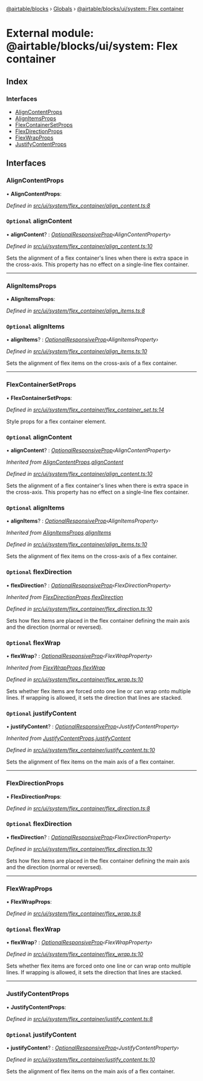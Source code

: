 [@airtable/blocks](../README.md) › [Globals](../globals.md) ›
[@airtable/blocks/ui/system: Flex container](_airtable_blocks_ui_system__flex_container.md)

# External module: @airtable/blocks/ui/system: Flex container

## Index

### Interfaces

-   [AlignContentProps](_airtable_blocks_ui_system__flex_container.md#aligncontentprops)
-   [AlignItemsProps](_airtable_blocks_ui_system__flex_container.md#alignitemsprops)
-   [FlexContainerSetProps](_airtable_blocks_ui_system__flex_container.md#flexcontainersetprops)
-   [FlexDirectionProps](_airtable_blocks_ui_system__flex_container.md#flexdirectionprops)
-   [FlexWrapProps](_airtable_blocks_ui_system__flex_container.md#flexwrapprops)
-   [JustifyContentProps](_airtable_blocks_ui_system__flex_container.md#justifycontentprops)

## Interfaces

### AlignContentProps

• **AlignContentProps**:

_Defined in
[src/ui/system/flex_container/align_content.ts:8](https://github.com/airtable/blocks/blob/@airtable/blocks@0.0.35/packages/sdk/src/ui/system/flex_container/align_content.ts#L8)_

### `Optional` alignContent

• **alignContent**? :
_[OptionalResponsiveProp](_airtable_blocks_ui_system__responsive_props.md#optionalresponsiveprop)‹AlignContentProperty›_

_Defined in
[src/ui/system/flex_container/align_content.ts:10](https://github.com/airtable/blocks/blob/@airtable/blocks@0.0.35/packages/sdk/src/ui/system/flex_container/align_content.ts#L10)_

Sets the alignment of a flex container's lines when there is extra space in the cross-axis. This
property has no effect on a single-line flex container.

---

### AlignItemsProps

• **AlignItemsProps**:

_Defined in
[src/ui/system/flex_container/align_items.ts:8](https://github.com/airtable/blocks/blob/@airtable/blocks@0.0.35/packages/sdk/src/ui/system/flex_container/align_items.ts#L8)_

### `Optional` alignItems

• **alignItems**? :
_[OptionalResponsiveProp](_airtable_blocks_ui_system__responsive_props.md#optionalresponsiveprop)‹AlignItemsProperty›_

_Defined in
[src/ui/system/flex_container/align_items.ts:10](https://github.com/airtable/blocks/blob/@airtable/blocks@0.0.35/packages/sdk/src/ui/system/flex_container/align_items.ts#L10)_

Sets the alignment of flex items on the cross-axis of a flex container.

---

### FlexContainerSetProps

• **FlexContainerSetProps**:

_Defined in
[src/ui/system/flex_container/flex_container_set.ts:14](https://github.com/airtable/blocks/blob/@airtable/blocks@0.0.35/packages/sdk/src/ui/system/flex_container/flex_container_set.ts#L14)_

Style props for a flex container element.

### `Optional` alignContent

• **alignContent**? :
_[OptionalResponsiveProp](_airtable_blocks_ui_system__responsive_props.md#optionalresponsiveprop)‹AlignContentProperty›_

_Inherited from
[AlignContentProps](_airtable_blocks_ui_system__flex_container.md#aligncontentprops).[alignContent](_airtable_blocks_ui_system__flex_container.md#optional-aligncontent)_

_Defined in
[src/ui/system/flex_container/align_content.ts:10](https://github.com/airtable/blocks/blob/@airtable/blocks@0.0.35/packages/sdk/src/ui/system/flex_container/align_content.ts#L10)_

Sets the alignment of a flex container's lines when there is extra space in the cross-axis. This
property has no effect on a single-line flex container.

### `Optional` alignItems

• **alignItems**? :
_[OptionalResponsiveProp](_airtable_blocks_ui_system__responsive_props.md#optionalresponsiveprop)‹AlignItemsProperty›_

_Inherited from
[AlignItemsProps](_airtable_blocks_ui_system__flex_container.md#alignitemsprops).[alignItems](_airtable_blocks_ui_system__flex_container.md#optional-alignitems)_

_Defined in
[src/ui/system/flex_container/align_items.ts:10](https://github.com/airtable/blocks/blob/@airtable/blocks@0.0.35/packages/sdk/src/ui/system/flex_container/align_items.ts#L10)_

Sets the alignment of flex items on the cross-axis of a flex container.

### `Optional` flexDirection

• **flexDirection**? :
_[OptionalResponsiveProp](_airtable_blocks_ui_system__responsive_props.md#optionalresponsiveprop)‹FlexDirectionProperty›_

_Inherited from
[FlexDirectionProps](_airtable_blocks_ui_system__flex_container.md#flexdirectionprops).[flexDirection](_airtable_blocks_ui_system__flex_container.md#optional-flexdirection)_

_Defined in
[src/ui/system/flex_container/flex_direction.ts:10](https://github.com/airtable/blocks/blob/@airtable/blocks@0.0.35/packages/sdk/src/ui/system/flex_container/flex_direction.ts#L10)_

Sets how flex items are placed in the flex container defining the main axis and the direction
(normal or reversed).

### `Optional` flexWrap

• **flexWrap**? :
_[OptionalResponsiveProp](_airtable_blocks_ui_system__responsive_props.md#optionalresponsiveprop)‹FlexWrapProperty›_

_Inherited from
[FlexWrapProps](_airtable_blocks_ui_system__flex_container.md#flexwrapprops).[flexWrap](_airtable_blocks_ui_system__flex_container.md#optional-flexwrap)_

_Defined in
[src/ui/system/flex_container/flex_wrap.ts:10](https://github.com/airtable/blocks/blob/@airtable/blocks@0.0.35/packages/sdk/src/ui/system/flex_container/flex_wrap.ts#L10)_

Sets whether flex items are forced onto one line or can wrap onto multiple lines. If wrapping is
allowed, it sets the direction that lines are stacked.

### `Optional` justifyContent

• **justifyContent**? :
_[OptionalResponsiveProp](_airtable_blocks_ui_system__responsive_props.md#optionalresponsiveprop)‹JustifyContentProperty›_

_Inherited from
[JustifyContentProps](_airtable_blocks_ui_system__flex_container.md#justifycontentprops).[justifyContent](_airtable_blocks_ui_system__flex_container.md#optional-justifycontent)_

_Defined in
[src/ui/system/flex_container/justify_content.ts:10](https://github.com/airtable/blocks/blob/@airtable/blocks@0.0.35/packages/sdk/src/ui/system/flex_container/justify_content.ts#L10)_

Sets the alignment of flex items on the main axis of a flex container.

---

### FlexDirectionProps

• **FlexDirectionProps**:

_Defined in
[src/ui/system/flex_container/flex_direction.ts:8](https://github.com/airtable/blocks/blob/@airtable/blocks@0.0.35/packages/sdk/src/ui/system/flex_container/flex_direction.ts#L8)_

### `Optional` flexDirection

• **flexDirection**? :
_[OptionalResponsiveProp](_airtable_blocks_ui_system__responsive_props.md#optionalresponsiveprop)‹FlexDirectionProperty›_

_Defined in
[src/ui/system/flex_container/flex_direction.ts:10](https://github.com/airtable/blocks/blob/@airtable/blocks@0.0.35/packages/sdk/src/ui/system/flex_container/flex_direction.ts#L10)_

Sets how flex items are placed in the flex container defining the main axis and the direction
(normal or reversed).

---

### FlexWrapProps

• **FlexWrapProps**:

_Defined in
[src/ui/system/flex_container/flex_wrap.ts:8](https://github.com/airtable/blocks/blob/@airtable/blocks@0.0.35/packages/sdk/src/ui/system/flex_container/flex_wrap.ts#L8)_

### `Optional` flexWrap

• **flexWrap**? :
_[OptionalResponsiveProp](_airtable_blocks_ui_system__responsive_props.md#optionalresponsiveprop)‹FlexWrapProperty›_

_Defined in
[src/ui/system/flex_container/flex_wrap.ts:10](https://github.com/airtable/blocks/blob/@airtable/blocks@0.0.35/packages/sdk/src/ui/system/flex_container/flex_wrap.ts#L10)_

Sets whether flex items are forced onto one line or can wrap onto multiple lines. If wrapping is
allowed, it sets the direction that lines are stacked.

---

### JustifyContentProps

• **JustifyContentProps**:

_Defined in
[src/ui/system/flex_container/justify_content.ts:8](https://github.com/airtable/blocks/blob/@airtable/blocks@0.0.35/packages/sdk/src/ui/system/flex_container/justify_content.ts#L8)_

### `Optional` justifyContent

• **justifyContent**? :
_[OptionalResponsiveProp](_airtable_blocks_ui_system__responsive_props.md#optionalresponsiveprop)‹JustifyContentProperty›_

_Defined in
[src/ui/system/flex_container/justify_content.ts:10](https://github.com/airtable/blocks/blob/@airtable/blocks@0.0.35/packages/sdk/src/ui/system/flex_container/justify_content.ts#L10)_

Sets the alignment of flex items on the main axis of a flex container.
